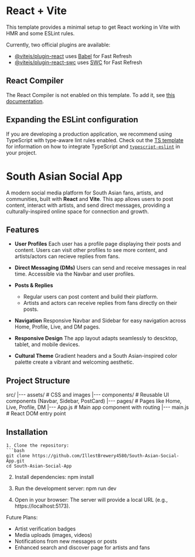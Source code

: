 # React + Vite

This template provides a minimal setup to get React working in Vite with HMR and some ESLint rules.

Currently, two official plugins are available:

- [@vitejs/plugin-react](https://github.com/vitejs/vite-plugin-react/blob/main/packages/plugin-react) uses [Babel](https://babeljs.io/) for Fast Refresh
- [@vitejs/plugin-react-swc](https://github.com/vitejs/vite-plugin-react/blob/main/packages/plugin-react-swc) uses [SWC](https://swc.rs/) for Fast Refresh

## React Compiler

The React Compiler is not enabled on this template. To add it, see [this documentation](https://react.dev/learn/react-compiler/installation).

## Expanding the ESLint configuration

If you are developing a production application, we recommend using TypeScript with type-aware lint rules enabled. Check out the [TS template](https://github.com/vitejs/vite/tree/main/packages/create-vite/template-react-ts) for information on how to integrate TypeScript and [`typescript-eslint`](https://typescript-eslint.io) in your project.

# South Asian Social App

A modern social media platform for South Asian fans, artists, and communities, built with **React** and **Vite**. This app allows users to post content, interact with artists, and send direct messages, providing a culturally-inspired online space for connection and growth.


## Features
- **User Profiles**
  Each user has a profile page displaying their posts and content. Users can visit other profiles to see more content, and artists/actors can recieve replies from fans.

- **Direct Messaging (DMs)**
  Users can send and receive messages in real time. Accessible via the Navbar and user profiles.

- **Posts & Replies**
  - Regular users can post content and build their platform.
  - Artists and actors can receive replies from fans directly on their posts.

- **Navigation**
  Responsive Navbar and Sidebar for easy navigation across Home, Profile, Live, and DM pages.

- **Responsive Design**
  The app layout adapts seamlessly to descktop, tablet, and mobile devices.

- **Cultural Theme**
  Gradient headers and a South Asian-inspired color palette create a vibrant and welcoming aesthetic.


## Project Structure
src/
|--- assets/ # CSS and images
|--- components/ # Reusable UI components (Navbar, Sidebar, PostCard)
|--- pages/ # Pages like Home, Live, Profile, DM
|--- App.js # Main app component with routing
|--- main.js # React DOM entry point


## Installation
    1. Clone the repository:
    ```bash
    git clone https://github.com/IllestBrewery4580/South-Asian-Social-App.git
    cd South-Asian-Social-App

2. Install dependencies:
    npm install

3. Run the development server:
    npm run dev

4. Open in your browser:
    The server will provide a local URL (e.g., https://localhost:5173).


Future Plans:
- Artist verification badges
- Media uploads (images, videos)
- Notifications from new messages or posts
- Enhanced search and discover page for artists and fans

